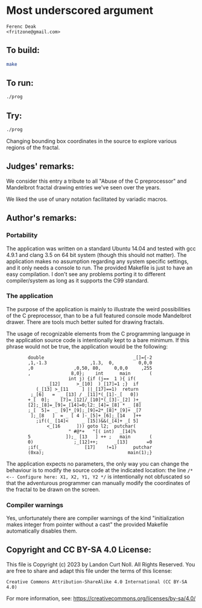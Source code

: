 # Most underscored argument

    Ferenc Deak  
    <fritzone@gmail.com>  

## To build:

```sh
make
```

## To run:

```sh
./prog
```

## Try:

```sh
./prog
```

Changing bounding box coordinates in the source to explore
various regions of the fractal.

## Judges' remarks:

We consider this entry a tribute to all "Abuse of the C preprocessor"
and Mandelbrot fractal drawing entries we've seen over the years.

We liked the use of unary notation facilitated by variadic macros.

## Author's remarks:

### Portability

The application was written on a standard Ubuntu 14.04 and tested with
gcc 4.9.1 and clang 3.5 on 64 bit system (though this should not matter).
The application makes no assumption regarding any system specific settings,
and it only needs a console to run. The provided Makefile is just to have
an easy compilation. I don't see any problems porting it to different
compiler/system as long as it supports the C99 standard.

### The application

The purpose of the application is mainly to illustrate the weird possibilities
of the C preprocessor, than to be a full featured console mode Mandelbrot
drawer. There are tools much better suited for drawing fractals.

The usage of recognizable elements from the C programming language in the
application source code is intentionally kept to a bare minimum. If this phrase
would not be true, the application would be the following:

            double                                 _[]={-2
            ,1,-1.3                ,1.3,  0,         0,0,0
            ,0               ,0,50, 80,     0,0,0     ,255
            ,               8,0};    int      main       (
                           int j) {if (j==  1 ){ if(
                   _[12]      >_[10]  )_[17]=1 ;}  if
               (_[13] >_[11     ] ||_[17]==1)  return
             ;_[6]   =  _ [13] / _[11]*(_[1]-_[   0])
            +_[  0];  _ [7]=_[12]/_[10]*(_[3]-_[2] )+_
            [2];_[8]=_[9]=_[14]=0;l2:_[4]=_[8] * _ [8]
            ;_[  5]=  _ [9]*_[9];_[9]=2*_[8]*_[9]+ _[7
             ];_[8   ]  = _ [ 4 ]-_[5]+_[6];_[14   ]++
               ;if((_ [14]<     _ [15])&&(_[4]+ _[ 5]
                   <_[16      ])) goto l2;  putchar(
                           " #@*+   "[( int)  _[14]%
            5             ]);_ [13   ] ++ ;   main       (
            0)               ;_[12]++;      _[13]       =0
            ;if(_                [17]    !=1)      putchar
            (0xa);                               main(1);}

The application expects no parameters, the only way you can change the behaviour
is to modify the source code at the indicated location: the line
`/* <-- Configure here: X1, X2, Y1, Y2 */` is intentionally not obfuscated so
that the adventurous programmer can manually modify the coordinates of the
fractal to be drawn on the screen.

### Compiler warnings

Yes, unfortunately there are compiler warnings of the kind "initialization makes
integer from pointer without a cast" the provided Makefile automatically
disables them.

## Copyright and CC BY-SA 4.0 License:

This file is Copyright (c) 2023 by Landon Curt Noll.  All Rights Reserved.
You are free to share and adapt this file under the terms of this license:

    Creative Commons Attribution-ShareAlike 4.0 International (CC BY-SA 4.0)

For more information, see: https://creativecommons.org/licenses/by-sa/4.0/
